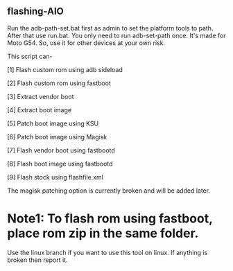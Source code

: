 ## flashing-AIO

Run the adb-path-set.bat first as admin to set the platform tools to path. After that use run.bat. You only need to run adb-set-path once.
It's made for Moto G54. So, use it for other devices at your own risk.

This script can-

 [1] Flash custom rom using adb sideload

 [2] Flash custom rom using fastboot

 [3] Extract vendor boot

 [4] Extract boot image

 [5] Patch boot image using KSU

 [6] Patch boot image using Magisk

 [7] Flash vendor boot using fastbootd

 [8] Flash boot image using fastbootd

 [9] Flash stock using flashfile.xml

The magisk patching option is currently broken and will be added later.

# Note1: To flash rom using fastboot, place rom zip in the same folder.

Use the linux branch if you want to use this tool on linux. If anything is broken then report it. 
